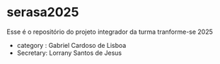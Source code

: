 # serasa2025
Esse é o repositório do projeto integrador da turma tranforme-se 2025


- category : Gabriel Cardoso de Lisboa
 - Secretary: Lorrany Santos de Jesus 

